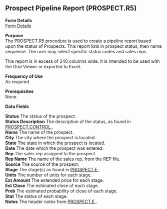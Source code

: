 ##  Prospect Pipeline Report (PROSPECT.R5)

<PageHeader />

**Form Details**  
[ Form Details ](PROSPECT-R5-1/README.md)   

**Purpose**  
The PROSPECT.R5 procedure is used to create a pipeline report based upon the
status of Prospects. This report lists in prospect status, then name sequence.
The user may select specific status codes and sales reps.  
  
This report is in excess of 240 columns wide. It is intended to be used with
the Grid Viewer or exported to Excel.  

**Frequency of Use**  
As required.

**Prerequisites**  
None.

**Data Fields**

**Status** The status of the prospect.  
**Status Description** The description of the status, as found in [ PROSPECT.CONTROL ](../../../../rover/MRK-OVERVIEW/MRK-ENTRY/PROSPECT-CONTROL) .   
**Name** The name of the prospect.  
**City** The city where the prospect is located.  
**State** The state in which the prospect is located.  
**Date** The date which the prospect was entered.  
**Rep** The sales rep assigned to the prospect.  
**Rep Name** The name of the sales rep, from the REP file.  
**Source** The source of the prospect.  
**Stage** The stage(s) as found in [ PROSPECT.E ](../../../../rover/MRK-OVERVIEW/MRK-ENTRY/PROSPECT-CONTROL/PROSPECT-E) .   
**Units** The number of units for each stage.  
**Ext Amount** The extended price for each stage.  
**Est Close** The estimated close of each stage.  
**Prob** The estimated probability of close of each stage.  
**Stat** The status of each stage.  
**Notes** The header notes from [ PROSPECT.E ](../../../../rover/MRK-OVERVIEW/MRK-ENTRY/PROSPECT-CONTROL/PROSPECT-E) .   
  
<badge text= "Version 8.10.57" vertical="middle" />

<PageFooter />
